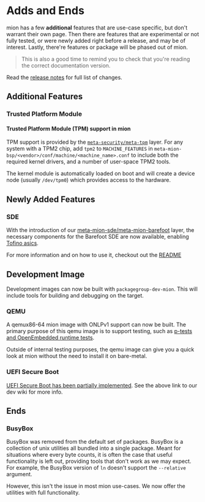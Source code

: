 # Adds and Ends

mion has a few **additional** features that are use-case specific, but don't
warrant their own page. Then there are features that are experimental or not
fully tested, or were newly added right before a release, and may be of
interest. Lastly, there're features or package will be phased out of mion.


> This is also a good time to remind you to check that you're reading the
 correct documentation version.

Read the [release notes](release_notes/2021-03.md) for full list of changes.

## Additional Features

### Trusted Platform Module

#### Trusted Platform Module (TPM) support in mion

TPM support is provided by the
[`meta-security/meta-tpm`](https://git.yoctoproject.org/cgit/cgit.cgi/meta-security)
layer. For any system with a TPM2 chip, add `tpm2` to `MACHINE_FEATURES` in
`meta-mion-bsp/<vendor>/conf/machine/<machine_name>.conf` to
include both the required kernel drivers, and a number of user-space TPM2 tools.

The kernel module is automatically loaded on boot and will create a device node
(usually `/dev/tpm0`) which provides access to the hardware.

## Newly Added Features

### SDE

With the introduction of our
[meta-mion-sde/meta-mion-barefoot](https://github.com/NetworkGradeLinux/meta-mion-sde)
layer, the necessary components for the Barefoot SDE are now available, enabling
[Tofino asics](supported-switches.md).

For more information and on how to use it, checkout out the [README](https://github.com/NetworkGradeLinux/meta-mion-sde/tree/dunfell/meta-mion-barefoot)

## Development Image

Development images can now be built with `packagegroup-dev-mion`.
This will include tools for building and debugging on the target.

### QEMU

A qemux86-64 mion image with ONLPv1 support can now be built. The primary
purpose of this qemu image is to support testing, such as
[p-tests and OpenEmbedded runtime tests](https://github.com/NetworkGradeLinux/mion-docs/wiki/Test-plan).

Outside of internal testing purposes, the qemu image can give you a quick look
at mion without the need to install it on bare-metal.

### UEFI Secure Boot

[UEFI Secure Boot has been partially implemented](https://github.com/NetworkGradeLinux/mion-docs/wiki/UEFI-Secure-Boot).
See the above link to our dev wiki for more info.

## Ends

### BusyBox

BusyBox was removed from the default set of packages. BusyBox is a collection of
unix utilities all bundled into a single package. Meant for situations where
every byte counts, it is often the case that useful functionality is left out,
providing tools that don't work as we may expect. For example, the BusyBox
version of `ln` doesn't support the `--relative` argument.

However, this isn't the issue in most mion use-cases. We now offer the
utilities with full functionality.
